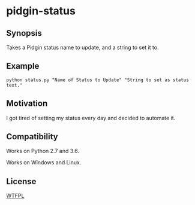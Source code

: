 # pidgin-status

## Synopsis

Takes a Pidgin status name to update, and a string to set it to.

## Example

`python status.py "Name of Status to Update" "String to set as status text."`

## Motivation

I got tired of setting my status every day and decided to automate it.

## Compatibility

Works on Python 2.7 and 3.6.

Works on Windows and Linux.

## License

[WTFPL](http://www.wtfpl.net/)